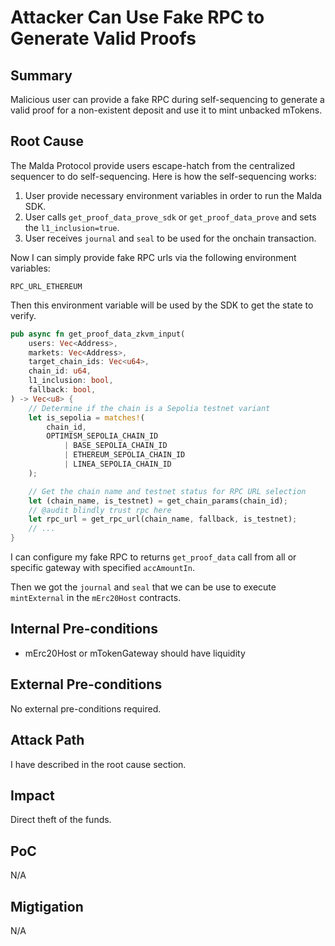 # Attacker Can Use Fake RPC to Generate Valid Proofs

## Summary

Malicious user can provide a fake RPC during self-sequencing to generate a valid
proof for a non-existent deposit and use it to mint unbacked mTokens.

## Root Cause

The Malda Protocol provide users escape-hatch from the centralized sequencer to
do self-sequencing. Here is how the self-sequencing works:

1. User provide necessary environment variables in order to run the Malda SDK.
2. User calls `get_proof_data_prove_sdk` or `get_proof_data_prove` and sets the
   `l1_inclusion=true`.
3. User receives `journal` and `seal` to be used for the onchain transaction.

Now I can simply provide fake RPC urls via the following environment variables:

```shell
RPC_URL_ETHEREUM
```

Then this environment variable will be used by the SDK to get the state to
verify.

```rust
pub async fn get_proof_data_zkvm_input(
    users: Vec<Address>,
    markets: Vec<Address>,
    target_chain_ids: Vec<u64>,
    chain_id: u64,
    l1_inclusion: bool,
    fallback: bool,
) -> Vec<u8> {
    // Determine if the chain is a Sepolia testnet variant
    let is_sepolia = matches!(
        chain_id,
        OPTIMISM_SEPOLIA_CHAIN_ID
            | BASE_SEPOLIA_CHAIN_ID
            | ETHEREUM_SEPOLIA_CHAIN_ID
            | LINEA_SEPOLIA_CHAIN_ID
    );

    // Get the chain name and testnet status for RPC URL selection
    let (chain_name, is_testnet) = get_chain_params(chain_id);
    // @audit blindly trust rpc here
    let rpc_url = get_rpc_url(chain_name, fallback, is_testnet);
    // ...
}
```

I can configure my fake RPC to returns `get_proof_data` call from all or
specific gateway with specified `accAmountIn`.

Then we got the `journal` and `seal` that we can be use to execute
`mintExternal` in the `mErc20Host` contracts.

## Internal Pre-conditions

- mErc20Host or mTokenGateway should have liquidity

## External Pre-conditions

No external pre-conditions required.

## Attack Path

I have described in the root cause section.

## Impact

Direct theft of the funds.

## PoC

N/A

## Migtigation

N/A

